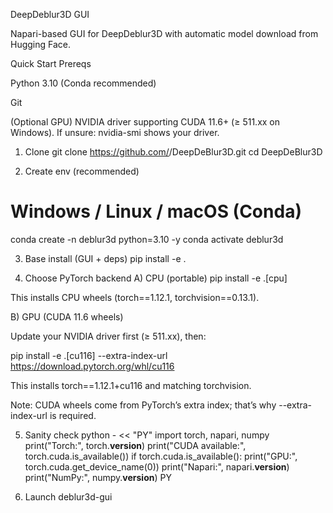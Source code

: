 DeepDeblur3D GUI

Napari-based GUI for DeepDeblur3D with automatic model download from Hugging Face.

Quick Start
Prereqs

Python 3.10 (Conda recommended)

Git

(Optional GPU) NVIDIA driver supporting CUDA 11.6+ (≥ 511.xx on Windows).
If unsure: nvidia-smi shows your driver.

1) Clone
git clone https://github.com/<YOUR-ORG>/DeepDeBlur3D.git
cd DeepDeBlur3D

2) Create env (recommended)
# Windows / Linux / macOS (Conda)
conda create -n deblur3d python=3.10 -y
conda activate deblur3d

3) Base install (GUI + deps)
pip install -e .

4) Choose PyTorch backend
A) CPU (portable)
pip install -e .[cpu]


This installs CPU wheels (torch==1.12.1, torchvision==0.13.1).

B) GPU (CUDA 11.6 wheels)

Update your NVIDIA driver first (≥ 511.xx), then:

pip install -e .[cu116] --extra-index-url https://download.pytorch.org/whl/cu116


This installs torch==1.12.1+cu116 and matching torchvision.

Note: CUDA wheels come from PyTorch’s extra index; that’s why --extra-index-url is required.

5) Sanity check
python - << "PY"
import torch, napari, numpy
print("Torch:", torch.__version__)
print("CUDA available:", torch.cuda.is_available())
if torch.cuda.is_available():
    print("GPU:", torch.cuda.get_device_name(0))
print("Napari:", napari.__version__)
print("NumPy:", numpy.__version__)
PY

6) Launch
deblur3d-gui